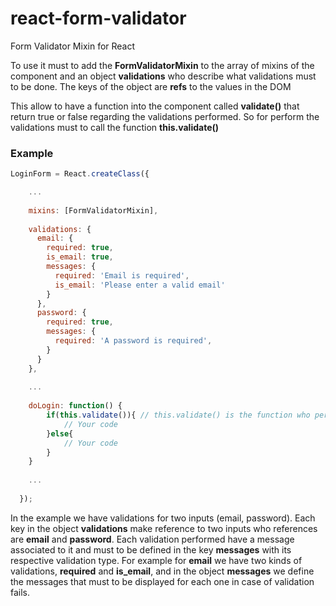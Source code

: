 # react-form-validator
Form Validator Mixin for React

To use it must to add the **FormValidatorMixin** to the array of mixins of the component and an object **validations** who describe what validations must to be done. The keys of the object are **refs** to the values in the DOM

This allow to have a function into the component called **validate()** that return true or false regarding the validations performed. So for perform the validations must to call the function **this.validate()**

### Example
```javascript
LoginForm = React.createClass({

    ...
    
    mixins: [FormValidatorMixin],
  
    validations: {
      email: {
        required: true,
        is_email: true,
        messages: {
          required: 'Email is required',
          is_email: 'Please enter a valid email'
        }
      },
      password: {
        required: true,
        messages: {
          required: 'A password is required',
        }
      }
    },
    
    ...
    
    doLogin: function() {
        if(this.validate()){ // this.validate() is the function who perform the validations
            // Your code
        }else{
            // Your code
        }
    }
    
    ...
    
  });
```

In the example we have validations for two inputs (email, password). Each key in the object **validations** make reference to two inputs who references are **email** and **password**. Each validation performed have a message associated to it and must to be defined in the key **messages** with its respective validation type. For example for **email** we have two kinds of validations, **required** and **is_email**, and in the object **messages** we define the messages that must to be displayed for each one in case of validation fails.
